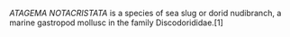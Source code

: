 _ATAGEMA NOTACRISTATA_ is a species of sea slug or dorid nudibranch, a marine gastropod mollusc in the family Discodorididae.[1]
